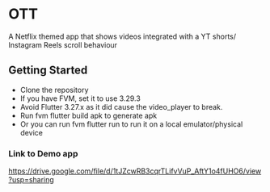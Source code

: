 # OTT

A Netflix themed app that shows videos integrated with a YT shorts/ Instagram Reels scroll behaviour

## Getting Started

- Clone the repository
- If you have FVM, set it to use 3.29.3
- Avoid Flutter 3.27.x as it did cause the video_player to break.
- Run fvm flutter build apk to generate apk
- Or you can run fvm flutter run to run it on a local emulator/physical device

### Link to Demo app

https://drive.google.com/file/d/1tJZcwRB3cqrTLifvVuP_AftY1o4fUHO6/view?usp=sharing